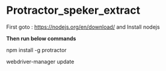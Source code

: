 # Protractor_speker_extract

First goto : https://nodejs.org/en/download/
and Install nodejs

**Then run below commands**

npm install -g protractor

webdriver-manager update



